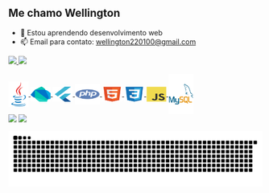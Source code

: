## Me chamo Wellington

- 🌱 Estou aprendendo desenvolvimento web
- 📫 Email para contato: wellington220100@gmail.com
<link rel="stylesheet" href="https://cdn.jsdelivr.net/gh/devicons/devicon@v2.13.0/devicon.min.css">
<div>
  <a href="https://github.com/WellingtonDeOliveira?tab=repositories">
  <img height="160em" src="https://github-readme-stats.vercel.app/api?username=WellingtonDeOliveira&show_icons=true&theme=dracula&include_all_commits=true&count_private=true"/>
  <img height="160em" src="https://github-readme-stats.vercel.app/api/top-langs/?username=WellingtonDeOliveira&layout=compact&langs_count=7&theme=dracula"/>
</div>
<div style="display: inline_block"><br>
  <img align="center" alt="Oliver-Java" height="50" width="40" src="./assets/java-original.svg">
  <img align="center" alt="Oliver-Dart" height="30" width="40" src="./assets/dart-original.svg">
  <img align="center" alt="Oliver-Flutter" height="30" width="40" src="./assets/flutter-original.svg">
  <img align="center" alt="Oliver-PHP" height="40" width="50" src="./assets/php-plain.svg">
  <img align="center" alt="Oliver-HTML" height="30" width="40" src="./assets/html5-original.svg">
  <img align="center" alt="Oliver-CSS" height="30" width="40" src="./assets/css3-original.svg">
  <img align="center" alt="Oliver-JS" height="30" width="40" src="./assets/javascript-original.svg">
  <img align="center" alt="Oliver-MySQL" height="80" width="50" src="./assets/mysql-original-wordmark.svg">
  <!--<img align="right" alt="Rafa-yoda" src="https://cdn.discordapp.com/attachments/795358919417397249/825430589581688872/hi.gif">-->
</div>
<div> 
  <a href="https://instagram.com/" target="_blank"><img src="https://img.shields.io/badge/-Instagram-%23E4405F?style=for-the-badge&logo=instagram&logoColor=white" target="_blank"></a>
  <a href = "mailto:wellington220100@gmail.com"><img src="https://img.shields.io/badge/-Gmail-%23333?style=for-the-badge&logo=gmail&logoColor=white" target="_blank"></a>
 
  ![Snake animation](https://github.com/WellingtonDeOliveira/WellingtonDeOliveira/blob/output/github-contribution-grid-snake.svg)
 
</div>
